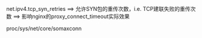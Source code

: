 
net.ipv4.tcp_syn_retries 
==> 允许SYN包的重传次数，i.e. TCP建联失败的重传次数
==> 影响nginx的proxy_connect_timeout实际效果

proc/sys/net/core/somaxconn

